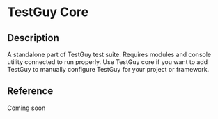 # TestGuy Core

## Description

A standalone part of TestGuy test suite. Requires modules and console utility connected to run properly.
Use TestGuy core if you want to add TestGuy to manually configure TestGuy for your project or framework. 

## Reference

Coming soon
 